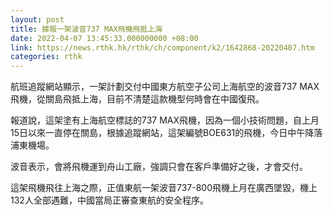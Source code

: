 ```yaml
---
layout: post
title: 據報一架波音737 MAX飛機飛抵上海
date: 2022-04-07 13:45:33.000000000 +08:00
link: https://news.rthk.hk/rthk/ch/component/k2/1642868-20220407.htm
categories: rthk
---
```


航班追蹤網站顯示，一架計劃交付中國東方航空子公司上海航空的波音737 MAX飛機，從關島飛抵上海，目前不清楚這款機型何時會在中國復飛。

報道說，這架塗有上海航空標誌的737 MAX飛機，因為一個小技術問題，自上月15日以來一直停在關島，根據追蹤網站，這架編號BOE631的飛機，今日中午降落浦東機場。

波音表示，會將飛機運到舟山工廠，強調只會在客戶準備好之後，才會交付。

這架飛機飛往上海之際，正值東航一架波音737-800飛機上月在廣西墜毀，機上132人全部遇難，中國當局正審查東航的安全程序。
